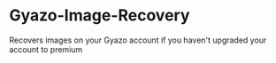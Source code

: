 # Gyazo-Image-Recovery
Recovers images on your Gyazo account if you haven't upgraded your account to premium
